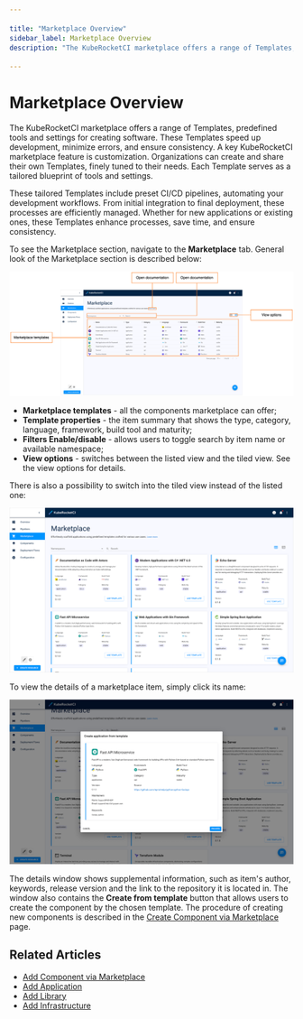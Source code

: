 ```yaml
---

title: "Marketplace Overview"
sidebar_label: Marketplace Overview
description: "The KubeRocketCI marketplace offers a range of Templates, predefined tools and settings for creating software. These Templates speed up development, minimize errors, and ensure consistency."

---
```

<!-- markdownlint-disable MD025 -->

# Marketplace Overview

<head>
  <link rel="canonical" href="https://docs.kuberocketci.io/docs/user-guide/marketplace" />
</head>

The KubeRocketCI marketplace offers a range of Templates, predefined tools and settings for creating software. These Templates speed up development, minimize errors, and ensure consistency.
A key KubeRocketCI marketplace feature is customization. Organizations can create and share their own Templates, finely tuned to their needs. Each Template serves as a tailored blueprint of tools and settings.

These tailored Templates include preset CI/CD pipelines, automating your development workflows. From initial integration to final deployment, these processes are efficiently managed. Whether for new applications or existing ones, these Templates enhance processes, save time, and ensure consistency.

To see the Marketplace section, navigate to the **Marketplace** tab. General look of the Marketplace section is described below:

![Marketplace section](../assets/user-guide/marketplace/kuberocketci-portal-marketplace-overview-listed.png "Marketplace section (listed view)")

* **Marketplace templates** - all the components marketplace can offer;
* **Template properties** - the item summary that shows the type, category, language, framework, build tool and maturity;
* **Filters Enable/disable** - allows users to toggle search by item name or available namespace;
* **View options** - switches between the listed view and the tiled view. See the view options for details.

There is also a possibility to switch into the tiled view instead of the listed one:

![Marketplace section](../assets/user-guide/marketplace/kuberocketci-portal-marketplace-overview-tiled.png "Marketplace section (tiled view)")

To view the details of a marketplace item, simply click its name:

![Item details](../assets/user-guide/marketplace/kuberocketci-portal-marketplace-item-details.png "Item details")

The details window shows supplemental information, such as item's author, keywords, release version and the link to the repository it is located in. The window also contains the **Create from template** button that allows users to create the component by the chosen template. The procedure of creating new components is described in the [Create Component via Marketplace](add-marketplace.md) page.

## Related Articles

* [Add Component via Marketplace](add-marketplace.md)
* [Add Application](add-application.md)
* [Add Library](add-library.md)
* [Add Infrastructure](add-infrastructure.md)
